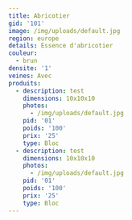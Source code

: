 ```yaml
---
title: Abricotier
gid: '101'
image: /img/uploads/default.jpg
region: europe
details: Essence d'abricotier
couleur:
  - brun
densite: '1'
veines: Avec
produits:
  - description: test
    dimensions: 10x10x10
    photos:
      - /img/uploads/default.jpg
    pid: '01'
    poids: '100'
    prix: '25'
    type: Bloc
  - description: test
    dimensions: 10x10x10
    photos:
      - /img/uploads/default.jpg
    pid: '01'
    poids: '100'
    prix: '25'
    type: Bloc
---
```


